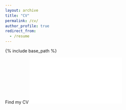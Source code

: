 ```yaml
---
layout: archive
title: "CV"
permalink: /cv/
author_profile: true
redirect_from:
  - /resume
---
```


{% include base_path %}

Find my CV ![here!](../files/CV_NBenjamin.pdf)
